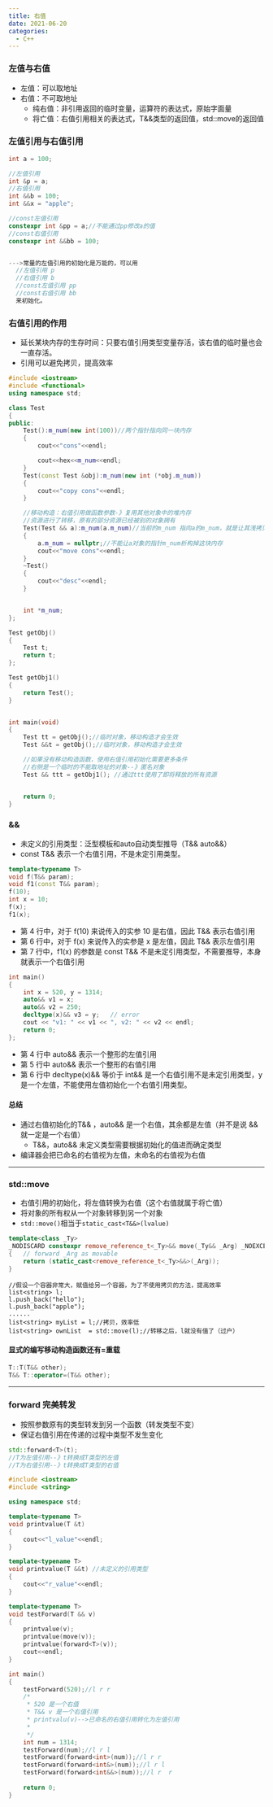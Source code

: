 ```yaml
---
title: 右值
date: 2021-06-20
categories:
  - C++
---
```




### 左值与右值

- 左值：可以取地址
- 右值：不可取地址
  - 纯右值：非引用返回的临时变量，运算符的表达式，原始字面量
  - 将亡值：右值引用相关的表达式，T&&类型的返回值，std::move的返回值

### 左值引用与右值引用

```c++
int a = 100;

//左值引用
int &p = a;
//右值引用
int &&b = 100;
int &&x = "apple";

//const左值引用
constexpr int &pp = a;//不能通过pp修改a的值
//const右值引用
constexpr int &&bb = 100;


--->常量的左值引用的初始化是万能的，可以用
  //左值引用 p
  //右值引用 b
  //const左值引用 pp
  //const右值引用 bb
  来初始化。
```

### 右值引用的作用

- 延长某块内存的生存时间：只要右值引用类型变量存活，该右值的临时量也会一直存活。
- 引用可以避免拷贝，提高效率

```c++
#include <iostream>
#include <functional>
using namespace std;

class Test
{
public:
    Test():m_num(new int(100))//两个指针指向同一块内存
    {
        cout<<"cons"<<endl;

        cout<<hex<<m_num<<endl;
    }
    Test(const Test &obj):m_num(new int (*obj.m_num))
    {
        cout<<"copy cons"<<endl;
    }

    //移动构造：右值引用做函数参数-》复用其他对象中的堆内存
    //资源进行了转移，原有的部分资源已经被别的对象拥有
    Test(Test && a):m_num(a.m_num)//当前的m_num 指向a的m_num，就是让其浅拷贝
    {
        a.m_num = nullptr;//不能让a对象的指针m_num析构掉这块内存
        cout<<"move cons"<<endl;
    }
    ~Test()
    {
        cout<<"desc"<<endl;
    }


    int *m_num;
};

Test getObj()
{
    Test t;
    return t;
};

Test getObj1()
{
    return Test();
}


int main(void)
{
    Test tt = getObj();//临时对象，移动构造才会生效
    Test &&t = getObj();//临时对象，移动构造才会生效

    //如果没有移动构造函数，使用右值引用初始化需要更多条件
    //右侧是一个临时的不能取地址的对象--》匿名对象
    Test && ttt = getObj1(); //通过ttt使用了即将释放的所有资源


    return 0;
}

```

### &&

- 未定义的引用类型：泛型模板和auto自动类型推导（T&&    auto&&）
- const T&& 表示一个右值引用，不是未定引用类型。

```c++
template<typename T>
void f(T&& param);
void f1(const T&& param);
f(10); 	
int x = 10;
f(x); 
f1(x);
```

- 第 4 行中，对于 f(10) 来说传入的实参 10 是右值，因此 T&& 表示右值引用
- 第 6 行中，对于 f(x) 来说传入的实参是 x 是左值，因此 T&& 表示左值引用
- 第 7 行中，f1(x) 的参数是 const T&& 不是未定引用类型，不需要推导，本身就表示一个右值引用

```C++
int main()
{
    int x = 520, y = 1314;
    auto&& v1 = x;
    auto&& v2 = 250;
    decltype(x)&& v3 = y;   // error
    cout << "v1: " << v1 << ", v2: " << v2 << endl;
    return 0;
};
```

- 第 4 行中 auto&& 表示一个整形的左值引用
- 第 5 行中 auto&& 表示一个整形的右值引用
- 第 6 行中 decltype(x)&& 等价于 int&& 是一个右值引用不是未定引用类型，y 是一个左值，不能使用左值初始化一个右值引用类型。

#### 总结

- 通过右值初始化的T&& ，auto&& 是一个右值，其余都是左值（并不是说 && 就一定是一个右值）
  - T&&，auto&& 未定义类型需要根据初始化的值进而确定类型
- 编译器会把已命名的右值视为左值，未命名的右值视为右值

---

### std::move

- 右值引用的初始化，将左值转换为右值（这个右值就属于将亡值）
- 将对象的所有权从一个对象转移到另一个对象
- `std::move()`相当于`static_cast<T&&>(lvalue)`

```c++
template<class _Ty>
_NODISCARD constexpr remove_reference_t<_Ty>&& move(_Ty&& _Arg) _NOEXCEPT
{	// forward _Arg as movable
    return (static_cast<remove_reference_t<_Ty>&&>(_Arg));
}
```

```
//假设一个容器非常大，赋值给另一个容器，为了不使用拷贝的方法，提高效率
list<string> l;
l.push_back("hello");
l.push_back("apple");
......
list<string> myList = l;//拷贝，效率低
list<string> ownList  = std::move(l);//转移之后，l就没有值了（过户）
```

#### 显式的编写移动构造函数还有=重载

```c++
T::T(T&& other);
T&& T::operator=(T&& other);
```

----

### forward 完美转发

- 按照参数原有的类型转发到另一个函数（转发类型不变）
- 保证右值引用在传递的过程中类型不发生变化

```c++
std::forward<T>(t);
//T为左值引用--》t转换成T类型的左值
//T为右值引用--》t转换成T类型的右值
```



```c++
#include <iostream>
#include <string>

using namespace std;

template<typename T>
void printvalue(T &t)
{
    cout<<"l_value"<<endl;
}

template<typename T>
void printvalue(T &&t) //未定义的引用类型
{
    cout<<"r_value"<<endl;
}

template<typename T>
void testForward(T && v)
{
    printvalue(v);
    printvalue(move(v));
    printvalue(forward<T>(v));
    cout<<endl;
}

int main()
{
    testForward(520);//l r r
    /*
     * 520 是一个右值
     * T&& v 是一个右值引用
     * printvalu(v)-->已命名的右值引用转化为左值引用
     *
     */
    int num = 1314;
    testForward(num);//l r l
    testForward(forward<int>(num));//l r r
    testForward(forward<int&>(num));//l r l
    testForward(forward<int&&>(num));//l r  r
    
    return 0;
}
```

